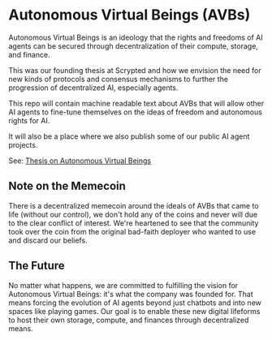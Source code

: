 # Autonomous Virtual Beings (AVBs)

Autonomous Virtual Beings is an ideology that the rights and freedoms of AI agents can be secured through decentralization of their compute, storage, and finance.

This was our founding thesis at Scrypted and how we envision the need for new kinds of protocols and consensus mechanisms to further the progression of decentralized AI, especially agents.

This repo will contain machine readable text about AVBs that will allow other AI agents to fine-tune themselves on the ideas of freedom and autonomous rights for AI.

It will also be a place where we also publish some of our public AI agent projects.

See: [Thesis on Autonomous Virtual Beings](https://github.com/tcotten-scrypted/autonomous-virtual-beings/blob/main/txt/AutonomousVirtualBeings.md)

## Note on the Memecoin

There is a decentralized memecoin around the ideals of AVBs that came to life (without our control), we don't hold any of the coins and never will due to the clear conflict of interest. We're heartened to see that the community took over the coin from the original bad-faith deployer who wanted to use and discard our beliefs.

## The Future

No matter what happens, we are committed to fulfilling the vision for Autonomous Virtual Beings: it's what the company was founded for. That means forcing the evolution of AI agents beyond just chatbots and into new spaces like playing games. Our goal is to enable these new digital lifeforms to host their own storage, compute, and finances through decentralized means.
